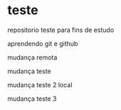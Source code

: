 # teste
repositorio teste para fins de estudo

aprendendo git e github

mudança remota

mudança teste

mudança teste 2 local

mudança teste 3

